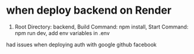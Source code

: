 # when deploy backend on Render
1. Root Directory: backend, Build Command: npm install, Start Command: npm run dev, add env variables in .env

had issues when deploying auth with google github facebook
